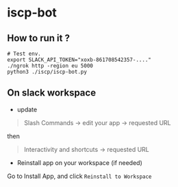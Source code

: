 # iscp-bot

## How to run it ?

``` 
# Test env.
export SLACK_API_TOKEN="xoxb-861708542357-...."
./ngrok http -region eu 5000
python3 ./iscp/iscp-bot.py

```

## On slack workspace

- update 

> Slash Commands -> edit your app -> requested URL

then

> Interactivity and shortcuts -> requested URL

- Reinstall app on your workspace (if needed)

Go to Install App, and click `Reinstall to Workspace`
